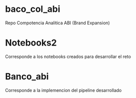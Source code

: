 # baco_col_abi
Repo Compotencia Analitica ABI (Brand Expansion)


# Notebooks2
Corresponde a los notebooks creados para desarrollar el reto

# Banco_abi
Corresponde a la implemencion del pipeline desarrollado
